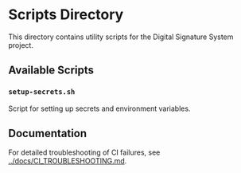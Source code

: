 # Scripts Directory

This directory contains utility scripts for the Digital Signature System project.

## Available Scripts

### `setup-secrets.sh`

Script for setting up secrets and environment variables.

## Documentation

For detailed troubleshooting of CI failures, see [../docs/CI_TROUBLESHOOTING.md](../docs/CI_TROUBLESHOOTING.md).